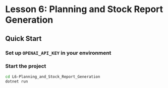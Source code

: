 # Lesson 6: Planning and Stock Report Generation

## Quick Start
### Set up `OPENAI_API_KEY` in your environment

### Start the project
```bash
cd L6-Planning_and_Stock_Report_Generation
dotnet run
```